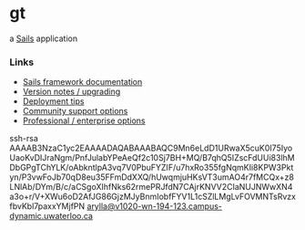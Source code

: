 # gt

a [Sails](https://sailsjs.com) application


### Links

+ [Sails framework documentation](https://sailsjs.com/documentation)
+ [Version notes / upgrading](https://sailsjs.com/documentation/upgrading)
+ [Deployment tips](https://sailsjs.com/documentation/concepts/deployment)
+ [Community support options](https://sailsjs.com/support)
+ [Professional / enterprise options](https://sailsjs.com/studio)

ssh-rsa AAAAB3NzaC1yc2EAAAADAQABAAABAQC9Mn6eLdD1URwaX5cuK0I75IyoUaoKvDIJraNgm/PnfJulabYPeAeQf2c10Sj7BH+MQ/B7qhQ5IZscFdUUi83lhMDbGPgTChYLK/oAbkntlpA3vq7V0PbuFYZIF/u7hxRo355fgNqmKIi8KPW3Pktyn/P3vwFoJb70qD8eu35FFmDdXXQ/hUwqmjuHKsVT3umAO4r7fMCQx+z8LNlAb/DYm/B/c/aCSgoXIhfNks62rmePRJfdN7CAjrKNVV2CIaNUJNWwXN4a3o+r/V+XWu6oD2AfJG86GjzMJyBnmIobfFYV1L1cSZlLMgLvFOVMNTsRvzxfbvKbl7paxxYMjfPN arylla@v1020-wn-194-123.campus-dynamic.uwaterloo.ca